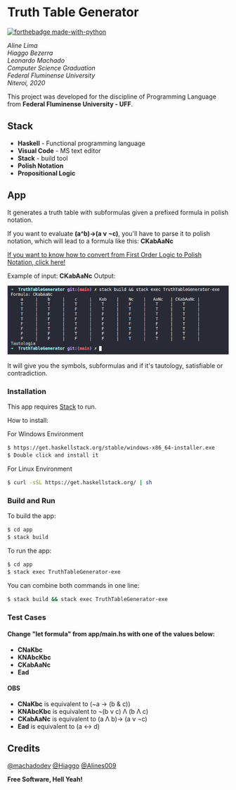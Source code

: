 # Truth Table Generator

[![forthebadge made-with-python](https://forthebadge.com/images/badges/works-on-my-machine.svg)](#)

*Aline Lima*<br>
*Hiaggo Bezerra*<br>
*Leonardo Machado*<br>
*Computer Science Graduation*<br>
*Federal Fluminense University*<br>
*Niteroi, 2020*

This project was developed for the discipline of Programming Language from **Federal Fluminense University - UFF**.
## Stack
  * **Haskell** - Functional programming language
  * **Visual Code** - MS text editor
  * **Stack** - build tool
  * **Polish Notation**
  * **Propositional Logic**
## App
It generates a truth table with subformulas given a prefixed formula in polish notation.

If you want to evaluate **(a^b)->(a ν ¬c)**, you'll have to parse it to polish notation, which will lead to a formula like this: **CKabAaNc**

[If you want to know how to convert from First Order Logic to Polish Notation, click here!](https://en.wikipedia.org/wiki/Polish_notation)

Example of input: **CKabAaNc**
Output:
<p align="center">
  <img src="/doc/running.png" />
</p>

It will give you the symbols, subformulas and if it's tautology, satisfiable or contradiction.

### Installation

This app requires [Stack](https://docs.haskellstack.org/en/stable/README/) to run.

How to install:

For Windows Environment
```sh
$ https://get.haskellstack.org/stable/windows-x86_64-installer.exe
$ Double click and install it
```

For Linux Environment
```sh
$ curl -sSL https://get.haskellstack.org/ | sh
```

### Build and Run

To build the app:
```sh
$ cd app
$ stack build
```
To run the app:
```sh
$ cd app
$ stack exec TruthTableGenerator-exe
```

You can combine both commands in one line:
```sh
$ stack build && stack exec TruthTableGenerator-exe
```

### Test Cases
#### Change "let formula" from app/main.hs with one of the values below:

* **CNaKbc**
* **KNAbcKbc**
* **CKabAaNc**
* **Ead**

#### OBS
* **CNaKbc** is equivalent to (~a -> (b & c))
* **KNAbcKbc** is equivalent to ¬(b ν c) Λ (b Λ c)
* **CKabAaNc** is equivalent to (a Λ b)-> (a ν ¬c)
* **Ead** is equivalent to (a <-> d)

Credits
----

[@machadodev](https://github.com/machadodev/)
[@Hiaggo](https://github.com/Hiaggo/)
[@Alines009](https://github.com/Alines009)


**Free Software, Hell Yeah!**
